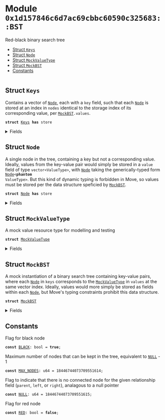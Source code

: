 
<a name="0x1d157846c6d7ac69cbbc60590c325683_BST"></a>

# Module `0x1d157846c6d7ac69cbbc60590c325683::BST`

Red-black binary search tree


-  [Struct `Keys`](#0x1d157846c6d7ac69cbbc60590c325683_BST_Keys)
-  [Struct `Node`](#0x1d157846c6d7ac69cbbc60590c325683_BST_Node)
-  [Struct `MockValueType`](#0x1d157846c6d7ac69cbbc60590c325683_BST_MockValueType)
-  [Struct `MockBST`](#0x1d157846c6d7ac69cbbc60590c325683_BST_MockBST)
-  [Constants](#@Constants_0)


<pre><code></code></pre>



<a name="0x1d157846c6d7ac69cbbc60590c325683_BST_Keys"></a>

## Struct `Keys`

Contains a vector of <code><a href="BST.md#0x1d157846c6d7ac69cbbc60590c325683_BST_Node">Node</a></code>, each with a <code>key</code> field, such that
each <code><a href="BST.md#0x1d157846c6d7ac69cbbc60590c325683_BST_Node">Node</a></code> is stored at an index in <code>nodes</code> identical to the
storage index of its corresponding value, per <code><a href="BST.md#0x1d157846c6d7ac69cbbc60590c325683_BST_MockBST">MockBST</a>.values</code>.


<pre><code><b>struct</b> <a href="BST.md#0x1d157846c6d7ac69cbbc60590c325683_BST_Keys">Keys</a> <b>has</b> store
</code></pre>



<details>
<summary>Fields</summary>


<dl>
<dt>
<code>root: u64</code>
</dt>
<dd>

</dd>
<dt>
<code>nodes: vector&lt;<a href="BST.md#0x1d157846c6d7ac69cbbc60590c325683_BST_Node">BST::Node</a>&gt;</code>
</dt>
<dd>

</dd>
</dl>


</details>

<a name="0x1d157846c6d7ac69cbbc60590c325683_BST_Node"></a>

## Struct `Node`

A single node in the tree, containing a key but not a
corresponding value. Ideally, values from the key-value pair
would simply be stored in a <code>value</code> field of type
<code>vector&lt;ValueType&gt;</code>, with <code><a href="BST.md#0x1d157846c6d7ac69cbbc60590c325683_BST_Node">Node</a></code> taking the generically-typed
form <code><a href="BST.md#0x1d157846c6d7ac69cbbc60590c325683_BST_Node">Node</a>&lt;<b>phantom</b> ValueType&gt;</code>. But this kind of dynamic typing
is forbidden in Move, so values must be stored per the data
structure speficied by <code><a href="BST.md#0x1d157846c6d7ac69cbbc60590c325683_BST_MockBST">MockBST</a></code>.


<pre><code><b>struct</b> <a href="BST.md#0x1d157846c6d7ac69cbbc60590c325683_BST_Node">Node</a> <b>has</b> store
</code></pre>



<details>
<summary>Fields</summary>


<dl>
<dt>
<code>key: u64</code>
</dt>
<dd>

</dd>
<dt>
<code>color: bool</code>
</dt>
<dd>

</dd>
<dt>
<code>parent: u64</code>
</dt>
<dd>

</dd>
<dt>
<code>left: u64</code>
</dt>
<dd>

</dd>
<dt>
<code>right: u64</code>
</dt>
<dd>

</dd>
<dt>
<code>metadata: u8</code>
</dt>
<dd>

</dd>
</dl>


</details>

<a name="0x1d157846c6d7ac69cbbc60590c325683_BST_MockValueType"></a>

## Struct `MockValueType`

A mock value resource type for modelling and testing


<pre><code><b>struct</b> <a href="BST.md#0x1d157846c6d7ac69cbbc60590c325683_BST_MockValueType">MockValueType</a>
</code></pre>



<details>
<summary>Fields</summary>


<dl>
<dt>
<code>field: u8</code>
</dt>
<dd>

</dd>
</dl>


</details>

<a name="0x1d157846c6d7ac69cbbc60590c325683_BST_MockBST"></a>

## Struct `MockBST`

A mock instantiation of a binary search tree containing
key-value pairs, where each <code><a href="BST.md#0x1d157846c6d7ac69cbbc60590c325683_BST_Node">Node</a></code> in <code>keys</code> corresponds to the
<code><a href="BST.md#0x1d157846c6d7ac69cbbc60590c325683_BST_MockValueType">MockValueType</a></code> in <code>values</code> at the same  vector index.
Ideally, values would more simply be stored as fields within
each <code><a href="BST.md#0x1d157846c6d7ac69cbbc60590c325683_BST_Node">Node</a></code>, but Move's typing constraints prohibit this data
structure.


<pre><code><b>struct</b> <a href="BST.md#0x1d157846c6d7ac69cbbc60590c325683_BST_MockBST">MockBST</a>
</code></pre>



<details>
<summary>Fields</summary>


<dl>
<dt>
<code>keys: <a href="BST.md#0x1d157846c6d7ac69cbbc60590c325683_BST_Keys">BST::Keys</a></code>
</dt>
<dd>

</dd>
<dt>
<code>values: vector&lt;<a href="BST.md#0x1d157846c6d7ac69cbbc60590c325683_BST_MockValueType">BST::MockValueType</a>&gt;</code>
</dt>
<dd>

</dd>
</dl>


</details>

<a name="@Constants_0"></a>

## Constants


<a name="0x1d157846c6d7ac69cbbc60590c325683_BST_BLACK"></a>

Flag for black node


<pre><code><b>const</b> <a href="BST.md#0x1d157846c6d7ac69cbbc60590c325683_BST_BLACK">BLACK</a>: bool = <b>true</b>;
</code></pre>



<a name="0x1d157846c6d7ac69cbbc60590c325683_BST_MAX_NODES"></a>

Maximum number of nodes that can be kept in the tree, equivalent
to <code><a href="BST.md#0x1d157846c6d7ac69cbbc60590c325683_BST_NULL">NULL</a></code> - 1


<pre><code><b>const</b> <a href="BST.md#0x1d157846c6d7ac69cbbc60590c325683_BST_MAX_NODES">MAX_NODES</a>: u64 = 18446744073709551614;
</code></pre>



<a name="0x1d157846c6d7ac69cbbc60590c325683_BST_NULL"></a>

Flag to indicate that there is no connected node for the given
relationship field (<code>parent</code>, <code>left</code>, or <code>right</code>), analagous to
a null pointer


<pre><code><b>const</b> <a href="BST.md#0x1d157846c6d7ac69cbbc60590c325683_BST_NULL">NULL</a>: u64 = 18446744073709551615;
</code></pre>



<a name="0x1d157846c6d7ac69cbbc60590c325683_BST_RED"></a>

Flag for red node


<pre><code><b>const</b> <a href="BST.md#0x1d157846c6d7ac69cbbc60590c325683_BST_RED">RED</a>: bool = <b>false</b>;
</code></pre>
